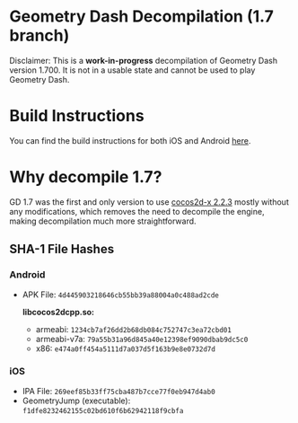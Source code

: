 # Geometry Dash Decompilation (1.7 branch)

Disclaimer: This is a **work-in-progress** decompilation of Geometry Dash version 1.700. It is not in a usable state and cannot be used to play Geometry Dash.

# Build Instructions

You can find the build instructions for both iOS and Android [here](https://github.com/aloaf812/GD/blob/1.7/USAGE.md).

# Why decompile 1.7?

GD 1.7 was the first and only version to use [cocos2d-x 2.2.3](https://github.com/cocos2d/cocos2d-x/releases/tag/cocos2d-x-2.2.3) mostly without any modifications, which removes the need to decompile the engine, making decompilation much more straightforward.

## SHA-1 File Hashes
### Android

* APK File: `4d445903218646cb55bb39a88004a0c488ad2cde`

  **libcocos2dcpp.so:**
  * armeabi: `1234cb7af26dd2b68db084c752747c3ea72cbd01`
  * armeabi-v7a: `79a55b31a96d845a40e12398ef9090dbab9dc5c0`
  * x86: `e474a0ff454a5111d7a037d5f163b9e8e0732d7d`

###  iOS

* IPA File: `269eef85b33ff75cba487b7cce77f0eb947d4ab0`
* GeometryJump (executable): `f1dfe8232462155c02bd610f6b62942118f9cbfa`